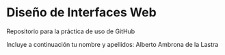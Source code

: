 # Diseño de Interfaces Web
Repositorio para la práctica de uso de GitHub

Incluye a continuación tu nombre y apellidos: Alberto Ambrona de la Lastra
